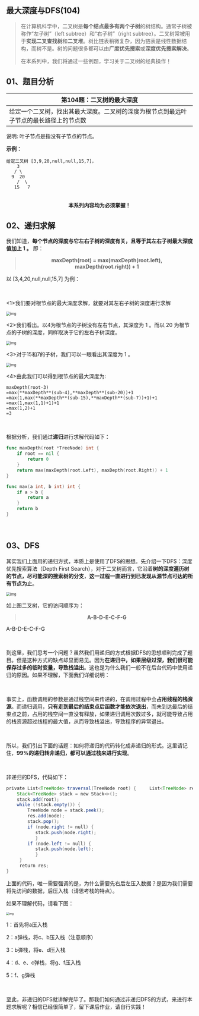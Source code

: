  
##  最大深度与DFS(104)
 

> 在计算机科学中，二叉树是**每个结点最多有两个子树**的树结构。通常子树被称作“左子树”（left subtree）和“右子树”（right subtree）。二叉树常被用于**实现二叉查找树**和**二叉堆**。树比链表稍微复杂，因为链表是线性数据结构，而树不是。树的问题很多都可以由**广度优先搜索**或**深度优先搜索解决**。
>
> 在本系列中，我们将通过一些例题，学习关于二叉树的经典操作！
## 01、题目分析

| 第104题：二叉树的最大深度                                    |
| ------------------------------------------------------------ |
| 给定一个二叉树，找出其最大深度。二叉树的深度为根节点到最远叶子节点的最长路径上的节点数 |

说明: 叶子节点是指没有子节点的节点。

**示例：**

```
给定二叉树 [3,9,20,null,null,15,7]，
    3   
   / \  
  9  20    
    /  \  
   15   7
```

<br/>

<center><b> 本系列内容均为必须掌握！ </b></center>

## 02、递归求解

我们知道，**每个节点的深度与它左右子树的深度有关，且等于其左右子树最大深度值加上  1 。** 即：

><center><b> maxDepth(root) = max(maxDepth(root.left), </b></center>
>
><center><b> maxDepth(root.right)) + 1</b></center>

以  [3,4,20,null,null,15,7]  为例：

<br/>

<1>我们要对根节点的最大深度求解，就要对其左右子树的深度进行求解

<img src="401/1.jpg" alt="img" style="zoom: 67%;" />

<2>我们看出。以4为根节点的子树没有左右节点，其深度为 1 。而以 20 为根节点的子树的深度，同样取决于它的左右子树深度。

<img src="401/2.jpg" alt="img" style="zoom: 67%;" />

<3>对于15和7的子树，我们可以一眼看出其深度为 1 。

<img src="401/3.jpg" alt="img" style="zoom: 67%;" />

<4>由此我们可以得到根节点的最大深度为:

```
maxDepth(root-3)
=max(**maxDepth**(sub-4),**maxDepth**(sub-20))+1
=max(1,max(**maxDepth**(sub-15),**maxDepth**(sub-7))+1)+1
=max(1,max(1,1)+1)+1
=max(1,2)+1
=3
```

<br/>

根据分析，我们通过**递归**进行求解代码如下：

```go
func maxDepth(root *TreeNode) int {
    if root == nil {
        return 0
    }
    return max(maxDepth(root.Left), maxDepth(root.Right)) + 1
}

func max(a int, b int) int {
    if a > b {
        return a
    }
    return b
}
```

<br/>

## 03、DFS

其实我们上面用的递归方式，本质上是使用了DFS的思想。先介绍一下DFS：深度优先搜索算法（Depth First Search），对于二叉树而言，它沿着**树的深度遍历树的节点，尽可能深的搜索树的分支**，**这一过程一直进行到已发现从源节点可达的所有节点为止**。

<img src="401/4.jpg" alt="img" style="zoom: 67%;" />

如上图二叉树，它的访问顺序为：

><center><b> A-B-D-E-C-F-G </b></center>

A-B-D-E-C-F-G

<br/>

到这里，我们思考一个问题？虽然我们用递归的方式根据DFS的思想顺利完成了题目。但是这种方式的缺点却显而易见。因为**在递归中，如果层级过深，我们很可能保存过多的临时变量，导致栈溢出**。这也是为什么我们一般不在后台代码中使用递归的原因。如果不理解，下面我们详细说明：

<br/>

事实上，函数调用的参数是通过栈空间来传递的，在调用过程中会**占用线程的栈资源**。而递归调用，**只有走到最后的结束点后函数才能依次退出**，而未到达最后的结束点之前，占用的栈空间一直没有释放，如果递归调用次数过多，就可能导致占用的栈资源超过线程的最大值，从而导致栈溢出，导致程序的异常退出。

<br/>

所以，我们引出下面的话题：如何将递归的代码转化成非递归的形式。这里请记住，**99%的递归转非递归，都可以通过栈来进行实现**。

<br/>

非递归的DFS，代码如下：

```java
private List<TreeNode> traversal(TreeNode root) {     List<TreeNode> res = new ArrayList<>(); 
    Stack<TreeNode> stack = new Stack<>(); 
    stack.add(root); 
    while (!stack.empty()) { 
        TreeNode node = stack.peek(); 
        res.add(node);         
        stack.pop();                         
        if (node.right != null) {
           stack.push(node.right);
           }
        if (node.left != null) {
           stack.push(node.left);
           }
     }
     return res;
}
```

上面的代码，唯一需要强调的是，为什么需要先右后左压入数据？是因为我们需要将先访问的数据，后压入栈（请思考栈的特点）。

如果不理解代码，请看下图：

<img src="401/5.jpg" alt="img" style="zoom: 50%;" />

1：首先将a压入栈 

2：a弹栈，将c、b压入栈（注意顺序）

3：b弹栈，将e、d压入栈

4：d、e、c弹栈，将g、f压入栈

5：f、g弹栈

<br/>

至此，非递归的DFS就讲解完毕了。那我们如何通过非递归DFS的方式，来进行本题求解呢？相信已经很简单了，留下课后作业，请自行实践！